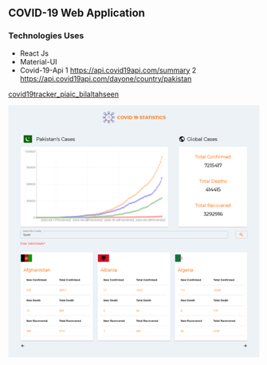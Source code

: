 ## COVID-19 Web Application

### Technologies Uses

* React Js
* Material-UI
* Covid-19-Api
  1 https://api.covid19api.com/summary
  2 https://api.covid19api.com/dayone/country/pakistan

[covid19tracker_piaic_bilaltahseen](http://covid19tracker_piaic_bilaltahseen.surge.sh/)

![ScreenShot](images/image1.png)
